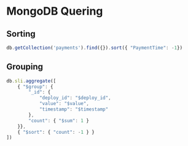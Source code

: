 # MongoDB Quering

## Sorting

```js
db.getCollection('payments').find({}).sort({ "PaymentTime": -1})
```

## Grouping

```js
db.sli.aggregate([
    { "$group": {
        "_id": {
            "deploy_id": "$deploy_id",
            "value": "$value",
            "timestamp": "$timestamp"
        },
        "count": { "$sum": 1 }
    }},
    { "$sort": { "count": -1 } }
])
```
